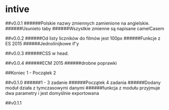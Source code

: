 
# intive
##v0.0.1
######Polskie nazwy zmiennych zamienione na angielskie.
######Usunieto taby
######Wszystkie zmienne są napisane camelCasem

##v0.0.2
######Od listy liczników do filmów jest 100px
######Funkcje z ES 2015
######Jednolinijkowe if'y

##v0.0.3
######CSS w head.

##v0.0.4
######ECM 2015
######drobne poprawki

##Koniec 1  - Początek 2

##v0.1.0
######1 - 3 zadanie
######Początek 4 zadania
######Dodany moduł działa z tymczasowymi danymi 
######funkcja z modułu przyjmuje dwa parametry i jest domyślnie exportowana

##v0.1.1